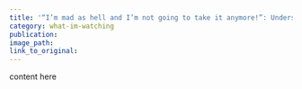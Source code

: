 ```yaml
---
title: '“I’m mad as hell and I’m not going to take it anymore!”: Understanding anger in the Donald Trump era'
category: what-im-watching
publication:
image_path:
link_to_original:
---
```

content here